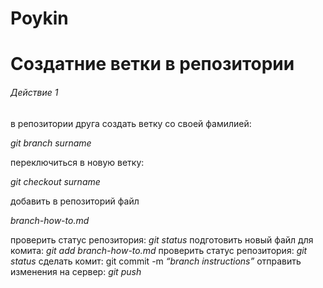 # Poykin
# Создатние ветки в репозитории #

###### Действие 1 ######

в репозитории друга создать ветку со своей фамилией:

*git branch surname*

переключиться в новую ветку:

*git checkout surname*

добавить в репозиторий файл

*branch-how-to.md*

проверить статус репозитория: *git status*
подготовить новый файл для комита: *git add branch-how-to.md*
проверить статус репозитория: *git status*
сделать комит: git commit -m *“branch instructions”*
отправить изменения на сервер: *git push*
